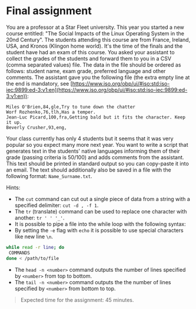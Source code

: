# Final assignment

You are a professor at a Star Fleet university. This year you started a new course entitled: "The Social Impacts of the Linux Operating System in the 20nd Century". The students attending this course are from France, Ireland, USA, and Kronos (Klingon home world). It's the time of the finals and the student have had an exam of this course. You asked your assistant to collect the grades of the students and forward them to you in a CSV (comma separated values) file. The data in the file should be ordered as follows: student name, exam grade, preferred language and other comments. The assistant gave you the following file (the extra empty line at the end is mandatory, see [https://www.iso.org/obp/ui/#iso:std:iso-iec:9899:ed-3:v1:en](https://www.iso.org/obp/ui/#iso:std:iso-iec:9899:ed-3:v1:en)):

```
Miles O'Brien,84,gle,Try to tune down the chatter
Worf Rozhenko,76,tlh,Has a temper.
Jean-Luc Picard,100,fra,Getting bald but it fits the character. Keep it up.
Beverly Crusher,93,eng,
```

Your class currently has only 4 students but it seems that it was very popular so you expect many more next year. You want to write a script that generates text in the students' native languages informing them of their grade (passing criteria is 50/100) and adds comments from the assistant. This text should be printed in standard output so you can copy-paste it into an email. The text should additionally also be saved in a file with the following format: `Name_Surname.txt`.

Hints:
 - The `cut` command can cut out a single piece of data from a string with a specified delimiter: `cut -d , -f 1`.
 - The `tr` (translate) command can be used to replace one character with another: `tr ' ' '_'`.
 - It is possible to pipe a file into the while loop with the following syntax:
 - By setting the `-e` flag with `echo` it is possible to use special characters like new line `\n`.
 ```bash
while read -r line; do
  COMMANDS
done < /path/to/file
 ```
 - The `head -n <number>` command outputs the number of lines specified by `<number>` from top to bottom.
 - The `tail -n <number>` command outputs the the number of lines specified by `<number>` from bottom to top.

 > Expected time for the assignment: 45 minutes.